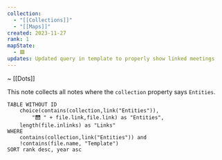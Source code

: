 ```yaml
---
collection:
  - "[[Collections]]"
  - "[[Maps]]"
created: 2023-11-27
rank: 1
mapState:
  - 🟩
updates: Updated query in template to properly show linked meetings
---
```

~ [[Dots]] 

This note collects all notes where the `collection` property says `Entities`.

```dataview
TABLE WITHOUT ID
	choice(contains(collection,link("Entities")), 
		"🛗 " + file.link,file.link) as "Entities",
	length(file.inlinks) as "Links"
WHERE
	contains(collection,link("Entities")) and
	!contains(file.name, "Template")
SORT rank desc, year asc
```
